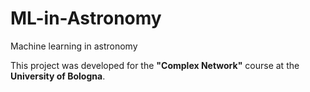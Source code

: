 # ML-in-Astronomy
Machine learning in astronomy 


This project was developed for the **"Complex Network"** course at the **University of Bologna**.  
